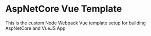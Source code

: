 # AspNetCore Vue Template
This is the custom Node Webpack Vue template setup for building AspNetCore and VueJS App
